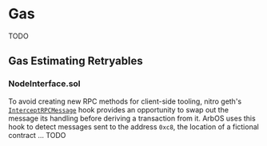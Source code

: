 # Gas
TODO

## Gas Estimating Retryables



### NodeInterface.sol
To avoid creating new RPC methods for client-side tooling, nitro geth's [`InterceptRPCMessage`][InterceptRPCMessage_link] hook provides an opportunity to swap out the message its handling before deriving a transaction from it. ArbOS uses this hook to detect messages sent to the address `0xc8`, the location of a fictional contract ... TODO

[InterceptRPCMessage_link]: todo

